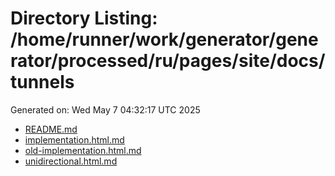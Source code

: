 # Directory Listing: /home/runner/work/generator/generator/processed/ru/pages/site/docs/tunnels
Generated on: Wed May  7 04:32:17 UTC 2025

- [README.md](README.md)
- [implementation.html.md](implementation.html.md)
- [old-implementation.html.md](old-implementation.html.md)
- [unidirectional.html.md](unidirectional.html.md)
